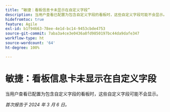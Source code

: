 ```yaml
---
title: “敏捷：看板信息卡未显示在自定义字段”
description: 当用户查看已配置为包含自定义字段的看板时，这些自定义字段可能不会显示。
hidefromtoc: true
feature: Agile
exl-id: b1f94663-78ee-4e1d-bc14-9453cbde4753
source-git-commit: 7aba3a4ce3e0436a8fd9850197bc44da9dafe347
workflow-type: ht
source-wordcount: '64'
ht-degree: 100%

---
```


# 敏捷：看板信息卡未显示在自定义字段

当用户查看已配置为包含自定义字段的看板时，这些自定义字段可能不会显示。

_首次报告于 2024 年 3 月 6 日。_
